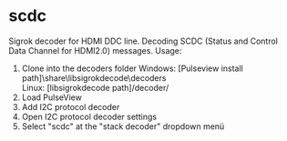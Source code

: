 # scdc
Sigrok decoder for HDMI DDC line. Decoding SCDC (Status and Control Data Channel for HDMI2.0) messages.
Usage:
1. Clone into the decoders folder
  Windows: [Pulseview install path]\share\libsigrokdecode\decoders\
  Linux: [libsigrokdecode path]/decoder/
2. Load PulseView
3. Add I2C protocol decoder
4. Open I2C protocol decoder settings
5. Select "scdc" at the "stack decoder" dropdown menü
